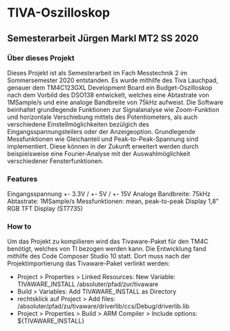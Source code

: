 # TIVA-Oszilloskop 
## Semesterarbeit Jürgen Markl MT2 SS 2020

### Über dieses Projekt
Dieses Projekt ist als Semesterarbeit im Fach Messtechnik 2 im Sommersemester 2020 entstanden. 
Es wurde mithilfe des Tiva Lauchpad, genauer dem TM4C123GXL Development Board ein Budget-Oszilloskop nach dem Vorbild des DSO138 entwickelt, welches eine Abtastrate von 1MSample/s und eine analoge Bandbreite von 75kHz aufweist. 
Die Software beinhaltet grundlegende Funktionen zur Signalanalyse wie Zoom-Funktion und horizontale Verschiebung mittels des Potentiometers, als auch verschiedene Einstellmöglichkeiten bezülgich des Eingangsspannungsteilers oder der Anzeigeoption. 
Grundlegende Messfunktionen wie Gleichanteil und Peak-to-Peak-Spannung sind implementiert. Diese können in der Zukunft erweitert werden durch beispielsweise eine Fourier-Analyse mit der Auswahlmöglichkeit verschiedener Fensterfunktionen. 




### Features
Eingangsspannung    +- 3.3V / +- 5V / +- 15V
Analoge Bandbreite: 75kHz
Abtastrate:         1MSample/s
Messfunktionen:     mean, peak-to-peak
Display             1,8" RGB TFT Display (ST7735)


### How to

Um das Projekt zu kompilieren wird das Tivaware-Paket für den TM4C benötigt, welches von TI bezogen werden kann. 
Die Entwicklung fand mithilfe des Code Composer Studio 10 statt. 
Dort muss nach der Projektimportierung das Tivaware-Paket verlinkt werden: 
* Project > Properties > Linked Resources: New Variable: TIVAWARE_INSTALL /absoluter/pfad/zur/tivaware
* Build > Variables: Add TIVAWARE_INSTALL as Directory
* rechtsklick auf Project > Add files: /absoluter/pfad/zu/tivaware/driverlib/ccs/Debug/driverlib.lib
* Project > Properties > Build > ARM Compiler > Include options: ${TIVAWARE_INSTALL}


